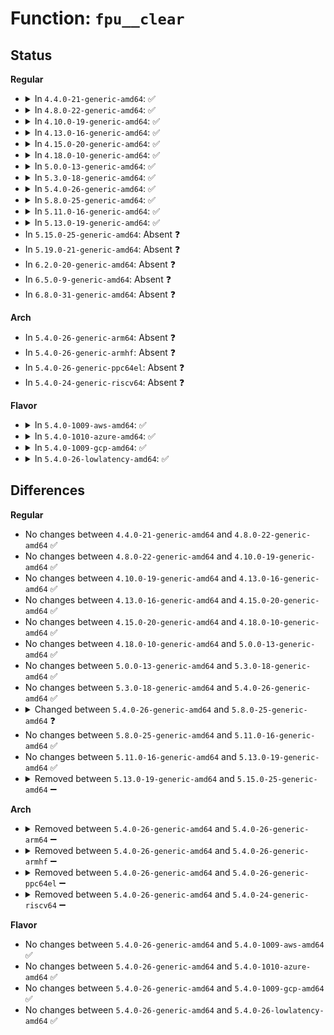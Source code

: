 # Function: <code>fpu__clear</code>

## Status
<b>Regular</b>
<ul>
<li>
<details>
<summary>In <code>4.4.0-21-generic-amd64</code>: ✅</summary>

```c
void fpu__clear(struct fpu * fpu)
```

```json
{
  "name": "fpu__clear",
  "collision_type": "Unique Global",
  "inline_type": "No",
  "funcs": [
    {
      "addr": 18446744071579083360,
      "name": "fpu__clear",
      "external": true,
      "loc": "arch/x86/kernel/fpu/core.c:422",
      "file": "arch/x86/kernel/fpu/core.c",
      "inline": "seen, unknown",
      "caller_inline": [],
      "caller_func": [
        "arch/x86/kernel/signal.c:do_signal",
        "arch/x86/kernel/process.c:flush_thread",
        "arch/x86/kernel/fpu/signal.c:__fpu__restore_sig",
        "arch/x86/kernel/fpu/signal.c:__fpu__restore_sig"
      ]
    }
  ],
  "symbols": [
    {
      "addr": 18446744071579083360,
      "name": "fpu__clear",
      "section": ".text",
      "bind": "STB_GLOBAL",
      "size": 389
    }
  ]
}
```
</details>
</li>
<li>
<details>
<summary>In <code>4.8.0-22-generic-amd64</code>: ✅</summary>

```c
void fpu__clear(struct fpu * fpu)
```

```json
{
  "name": "fpu__clear",
  "collision_type": "Unique Global",
  "inline_type": "No",
  "funcs": [
    {
      "addr": 18446744071579081104,
      "name": "fpu__clear",
      "external": true,
      "loc": "arch/x86/kernel/fpu/core.c:516",
      "file": "arch/x86/kernel/fpu/core.c",
      "inline": "seen, unknown",
      "caller_inline": [],
      "caller_func": [
        "arch/x86/kernel/signal.c:do_signal",
        "arch/x86/kernel/process.c:flush_thread",
        "arch/x86/kernel/fpu/signal.c:__fpu__restore_sig",
        "arch/x86/kernel/fpu/signal.c:__fpu__restore_sig"
      ]
    }
  ],
  "symbols": [
    {
      "addr": 18446744071579081104,
      "name": "fpu__clear",
      "section": ".text",
      "bind": "STB_GLOBAL",
      "size": 423
    }
  ]
}
```
</details>
</li>
<li>
<details>
<summary>In <code>4.10.0-19-generic-amd64</code>: ✅</summary>

```c
void fpu__clear(struct fpu * fpu)
```

```json
{
  "name": "fpu__clear",
  "collision_type": "Unique Global",
  "inline_type": "No",
  "funcs": [
    {
      "addr": 18446744071579079360,
      "name": "fpu__clear",
      "external": true,
      "loc": "arch/x86/kernel/fpu/core.c:462",
      "file": "arch/x86/kernel/fpu/core.c",
      "inline": "seen, unknown",
      "caller_inline": [],
      "caller_func": [
        "arch/x86/kernel/signal.c:do_signal",
        "arch/x86/kernel/process.c:flush_thread",
        "arch/x86/kernel/fpu/signal.c:__fpu__restore_sig",
        "arch/x86/kernel/fpu/signal.c:__fpu__restore_sig"
      ]
    }
  ],
  "symbols": [
    {
      "addr": 18446744071579079360,
      "name": "fpu__clear",
      "section": ".text",
      "bind": "STB_GLOBAL",
      "size": 356
    }
  ]
}
```
</details>
</li>
<li>
<details>
<summary>In <code>4.13.0-16-generic-amd64</code>: ✅</summary>

```c
void fpu__clear(struct fpu * fpu)
```

```json
{
  "name": "fpu__clear",
  "collision_type": "Unique Global",
  "inline_type": "No",
  "funcs": [
    {
      "addr": 18446744071579070976,
      "name": "fpu__clear",
      "external": true,
      "loc": "arch/x86/kernel/fpu/core.c:455",
      "file": "arch/x86/kernel/fpu/core.c",
      "inline": "seen, unknown",
      "caller_inline": [],
      "caller_func": [
        "arch/x86/kernel/signal.c:do_signal",
        "arch/x86/kernel/process.c:flush_thread",
        "arch/x86/kernel/fpu/signal.c:__fpu__restore_sig",
        "arch/x86/kernel/fpu/signal.c:__fpu__restore_sig"
      ]
    }
  ],
  "symbols": [
    {
      "addr": 18446744071579070976,
      "name": "fpu__clear",
      "section": ".text",
      "bind": "STB_GLOBAL",
      "size": 248
    }
  ]
}
```
</details>
</li>
<li>
<details>
<summary>In <code>4.15.0-20-generic-amd64</code>: ✅</summary>

```c
void fpu__clear(struct fpu * fpu)
```

```json
{
  "name": "fpu__clear",
  "collision_type": "Unique Global",
  "inline_type": "No",
  "funcs": [
    {
      "addr": 18446744071579079888,
      "name": "fpu__clear",
      "external": true,
      "loc": "arch/x86/kernel/fpu/core.c:384",
      "file": "arch/x86/kernel/fpu/core.c",
      "inline": "seen, unknown",
      "caller_inline": [],
      "caller_func": [
        "arch/x86/kernel/signal.c:do_signal",
        "arch/x86/kernel/process.c:flush_thread",
        "arch/x86/kernel/fpu/signal.c:__fpu__restore_sig",
        "arch/x86/kernel/fpu/signal.c:__fpu__restore_sig"
      ]
    }
  ],
  "symbols": [
    {
      "addr": 18446744071579079888,
      "name": "fpu__clear",
      "section": ".text",
      "bind": "STB_GLOBAL",
      "size": 205
    }
  ]
}
```
</details>
</li>
<li>
<details>
<summary>In <code>4.18.0-10-generic-amd64</code>: ✅</summary>

```c
void fpu__clear(struct fpu * fpu)
```

```json
{
  "name": "fpu__clear",
  "collision_type": "Unique Global",
  "inline_type": "No",
  "funcs": [
    {
      "addr": 18446744071579085328,
      "name": "fpu__clear",
      "external": true,
      "loc": "arch/x86/kernel/fpu/core.c:385",
      "file": "arch/x86/kernel/fpu/core.c",
      "inline": "seen, unknown",
      "caller_inline": [],
      "caller_func": [
        "arch/x86/kernel/signal.c:do_signal",
        "arch/x86/kernel/process.c:flush_thread",
        "arch/x86/kernel/fpu/signal.c:__fpu__restore_sig",
        "arch/x86/kernel/fpu/signal.c:__fpu__restore_sig"
      ]
    }
  ],
  "symbols": [
    {
      "addr": 18446744071579085328,
      "name": "fpu__clear",
      "section": ".text",
      "bind": "STB_GLOBAL",
      "size": 219
    }
  ]
}
```
</details>
</li>
<li>
<details>
<summary>In <code>5.0.0-13-generic-amd64</code>: ✅</summary>

```c
void fpu__clear(struct fpu * fpu)
```

```json
{
  "name": "fpu__clear",
  "collision_type": "Unique Global",
  "inline_type": "No",
  "funcs": [
    {
      "addr": 18446744071579090704,
      "name": "fpu__clear",
      "external": true,
      "loc": "arch/x86/kernel/fpu/core.c:383",
      "file": "arch/x86/kernel/fpu/core.c",
      "inline": "seen, unknown",
      "caller_inline": [],
      "caller_func": [
        "arch/x86/kernel/signal.c:do_signal",
        "arch/x86/kernel/process.c:flush_thread",
        "arch/x86/kernel/fpu/signal.c:__fpu__restore_sig",
        "arch/x86/kernel/fpu/signal.c:__fpu__restore_sig"
      ]
    }
  ],
  "symbols": [
    {
      "addr": 18446744071579090704,
      "name": "fpu__clear",
      "section": ".text",
      "bind": "STB_GLOBAL",
      "size": 219
    }
  ]
}
```
</details>
</li>
<li>
<details>
<summary>In <code>5.3.0-18-generic-amd64</code>: ✅</summary>

```c
void fpu__clear(struct fpu * fpu)
```

```json
{
  "name": "fpu__clear",
  "collision_type": "Unique Global",
  "inline_type": "No",
  "funcs": [
    {
      "addr": 18446744071579100112,
      "name": "fpu__clear",
      "external": true,
      "loc": "arch/x86/kernel/fpu/core.c:321",
      "file": "arch/x86/kernel/fpu/core.c",
      "inline": "seen, unknown",
      "caller_inline": [],
      "caller_func": [
        "arch/x86/kernel/signal.c:do_signal",
        "arch/x86/kernel/process.c:flush_thread",
        "arch/x86/kernel/fpu/signal.c:__fpu__restore_sig",
        "arch/x86/kernel/fpu/signal.c:__fpu__restore_sig"
      ]
    }
  ],
  "symbols": [
    {
      "addr": 18446744071579100112,
      "name": "fpu__clear",
      "section": ".text",
      "bind": "STB_GLOBAL",
      "size": 277
    }
  ]
}
```
</details>
</li>
<li>
<details>
<summary>In <code>5.4.0-26-generic-amd64</code>: ✅</summary>

```c
void fpu__clear(struct fpu * fpu)
```

```json
{
  "name": "fpu__clear",
  "collision_type": "Unique Global",
  "inline_type": "No",
  "funcs": [
    {
      "addr": 18446744071579102096,
      "name": "fpu__clear",
      "external": true,
      "loc": "arch/x86/kernel/fpu/core.c:321",
      "file": "arch/x86/kernel/fpu/core.c",
      "inline": "seen, unknown",
      "caller_inline": [],
      "caller_func": [
        "arch/x86/kernel/signal.c:do_signal",
        "arch/x86/kernel/process.c:flush_thread",
        "arch/x86/kernel/fpu/signal.c:__fpu__restore_sig",
        "arch/x86/kernel/fpu/signal.c:__fpu__restore_sig"
      ]
    }
  ],
  "symbols": [
    {
      "addr": 18446744071579102096,
      "name": "fpu__clear",
      "section": ".text",
      "bind": "STB_GLOBAL",
      "size": 277
    }
  ]
}
```
</details>
</li>
<li>
<details>
<summary>In <code>5.8.0-25-generic-amd64</code>: ✅</summary>

```c
void fpu__clear(struct fpu * fpu, bool user_only)
```

```json
{
  "name": "fpu__clear",
  "collision_type": "Unique Static",
  "inline_type": "No",
  "funcs": [
    {
      "addr": 18446744071579113856,
      "name": "fpu__clear",
      "external": false,
      "loc": "arch/x86/kernel/fpu/core.c:322",
      "file": "arch/x86/kernel/fpu/core.c",
      "inline": "seen, unknown",
      "caller_inline": [],
      "caller_func": [
        "arch/x86/kernel/fpu/core.c:fpu__clear_all",
        "arch/x86/kernel/fpu/core.c:fpu__clear_user_states"
      ]
    }
  ],
  "symbols": [
    {
      "addr": 18446744071579113856,
      "name": "fpu__clear",
      "section": ".text",
      "bind": "STB_LOCAL",
      "size": 249
    }
  ]
}
```
</details>
</li>
<li>
<details>
<summary>In <code>5.11.0-16-generic-amd64</code>: ✅</summary>

```c
void fpu__clear(struct fpu * fpu, bool user_only)
```

```json
{
  "name": "fpu__clear",
  "collision_type": "Unique Static",
  "inline_type": "No",
  "funcs": [
    {
      "addr": 18446744071579113776,
      "name": "fpu__clear",
      "external": false,
      "loc": "arch/x86/kernel/fpu/core.c:362",
      "file": "arch/x86/kernel/fpu/core.c",
      "inline": "seen, unknown",
      "caller_inline": [],
      "caller_func": [
        "arch/x86/kernel/fpu/core.c:fpu__clear_all",
        "arch/x86/kernel/fpu/core.c:fpu__clear_user_states"
      ]
    }
  ],
  "symbols": [
    {
      "addr": 18446744071579113776,
      "name": "fpu__clear",
      "section": ".text",
      "bind": "STB_LOCAL",
      "size": 180
    }
  ]
}
```
</details>
</li>
<li>
<details>
<summary>In <code>5.13.0-19-generic-amd64</code>: ✅</summary>

```c
void fpu__clear(struct fpu * fpu, bool user_only)
```

```json
{
  "name": "fpu__clear",
  "collision_type": "Unique Static",
  "inline_type": "No",
  "funcs": [
    {
      "addr": 18446744071579120432,
      "name": "fpu__clear",
      "external": false,
      "loc": "arch/x86/kernel/fpu/core.c:362",
      "file": "arch/x86/kernel/fpu/core.c",
      "inline": "seen, unknown",
      "caller_inline": [],
      "caller_func": [
        "arch/x86/kernel/fpu/core.c:fpu__clear_all",
        "arch/x86/kernel/fpu/core.c:fpu__clear_user_states"
      ]
    }
  ],
  "symbols": [
    {
      "addr": 18446744071579120432,
      "name": "fpu__clear",
      "section": ".text",
      "bind": "STB_LOCAL",
      "size": 180
    }
  ]
}
```
</details>
</li>
<li>
In <code>5.15.0-25-generic-amd64</code>: Absent ❓
</li>
<li>
In <code>5.19.0-21-generic-amd64</code>: Absent ❓
</li>
<li>
In <code>6.2.0-20-generic-amd64</code>: Absent ❓
</li>
<li>
In <code>6.5.0-9-generic-amd64</code>: Absent ❓
</li>
<li>
In <code>6.8.0-31-generic-amd64</code>: Absent ❓
</li>
</ul>
<b>Arch</b>
<ul>
<li>
In <code>5.4.0-26-generic-arm64</code>: Absent ❓
</li>
<li>
In <code>5.4.0-26-generic-armhf</code>: Absent ❓
</li>
<li>
In <code>5.4.0-26-generic-ppc64el</code>: Absent ❓
</li>
<li>
In <code>5.4.0-24-generic-riscv64</code>: Absent ❓
</li>
</ul>
<b>Flavor</b>
<ul>
<li>
<details>
<summary>In <code>5.4.0-1009-aws-amd64</code>: ✅</summary>

```c
void fpu__clear(struct fpu * fpu)
```

```json
{
  "name": "fpu__clear",
  "collision_type": "Unique Global",
  "inline_type": "No",
  "funcs": [
    {
      "addr": 18446744071579102480,
      "name": "fpu__clear",
      "external": true,
      "loc": "arch/x86/kernel/fpu/core.c:321",
      "file": "arch/x86/kernel/fpu/core.c",
      "inline": "seen, unknown",
      "caller_inline": [],
      "caller_func": [
        "arch/x86/kernel/signal.c:do_signal",
        "arch/x86/kernel/process.c:flush_thread",
        "arch/x86/kernel/fpu/signal.c:__fpu__restore_sig",
        "arch/x86/kernel/fpu/signal.c:__fpu__restore_sig"
      ]
    }
  ],
  "symbols": [
    {
      "addr": 18446744071579102480,
      "name": "fpu__clear",
      "section": ".text",
      "bind": "STB_GLOBAL",
      "size": 277
    }
  ]
}
```
</details>
</li>
<li>
<details>
<summary>In <code>5.4.0-1010-azure-amd64</code>: ✅</summary>

```c
void fpu__clear(struct fpu * fpu)
```

```json
{
  "name": "fpu__clear",
  "collision_type": "Unique Global",
  "inline_type": "No",
  "funcs": [
    {
      "addr": 18446744071579034896,
      "name": "fpu__clear",
      "external": true,
      "loc": "arch/x86/kernel/fpu/core.c:321",
      "file": "arch/x86/kernel/fpu/core.c",
      "inline": "seen, unknown",
      "caller_inline": [],
      "caller_func": [
        "arch/x86/kernel/signal.c:do_signal",
        "arch/x86/kernel/process.c:flush_thread",
        "arch/x86/kernel/fpu/signal.c:__fpu__restore_sig",
        "arch/x86/kernel/fpu/signal.c:__fpu__restore_sig"
      ]
    }
  ],
  "symbols": [
    {
      "addr": 18446744071579034896,
      "name": "fpu__clear",
      "section": ".text",
      "bind": "STB_GLOBAL",
      "size": 277
    }
  ]
}
```
</details>
</li>
<li>
<details>
<summary>In <code>5.4.0-1009-gcp-amd64</code>: ✅</summary>

```c
void fpu__clear(struct fpu * fpu)
```

```json
{
  "name": "fpu__clear",
  "collision_type": "Unique Global",
  "inline_type": "No",
  "funcs": [
    {
      "addr": 18446744071579102032,
      "name": "fpu__clear",
      "external": true,
      "loc": "arch/x86/kernel/fpu/core.c:321",
      "file": "arch/x86/kernel/fpu/core.c",
      "inline": "seen, unknown",
      "caller_inline": [],
      "caller_func": [
        "arch/x86/kernel/signal.c:do_signal",
        "arch/x86/kernel/process.c:flush_thread",
        "arch/x86/kernel/fpu/signal.c:__fpu__restore_sig",
        "arch/x86/kernel/fpu/signal.c:__fpu__restore_sig"
      ]
    }
  ],
  "symbols": [
    {
      "addr": 18446744071579102032,
      "name": "fpu__clear",
      "section": ".text",
      "bind": "STB_GLOBAL",
      "size": 277
    }
  ]
}
```
</details>
</li>
<li>
<details>
<summary>In <code>5.4.0-26-lowlatency-amd64</code>: ✅</summary>

```c
void fpu__clear(struct fpu * fpu)
```

```json
{
  "name": "fpu__clear",
  "collision_type": "Unique Global",
  "inline_type": "No",
  "funcs": [
    {
      "addr": 18446744071579106800,
      "name": "fpu__clear",
      "external": true,
      "loc": "arch/x86/kernel/fpu/core.c:321",
      "file": "arch/x86/kernel/fpu/core.c",
      "inline": "seen, unknown",
      "caller_inline": [],
      "caller_func": [
        "arch/x86/kernel/signal.c:do_signal",
        "arch/x86/kernel/process.c:flush_thread",
        "arch/x86/kernel/fpu/signal.c:__fpu__restore_sig",
        "arch/x86/kernel/fpu/signal.c:__fpu__restore_sig"
      ]
    }
  ],
  "symbols": [
    {
      "addr": 18446744071579106800,
      "name": "fpu__clear",
      "section": ".text",
      "bind": "STB_GLOBAL",
      "size": 343
    }
  ]
}
```
</details>
</li>
</ul>

## Differences
<b>Regular</b>
<ul>
<li>
No changes between <code>4.4.0-21-generic-amd64</code> and <code>4.8.0-22-generic-amd64</code> ✅
</li>
<li>
No changes between <code>4.8.0-22-generic-amd64</code> and <code>4.10.0-19-generic-amd64</code> ✅
</li>
<li>
No changes between <code>4.10.0-19-generic-amd64</code> and <code>4.13.0-16-generic-amd64</code> ✅
</li>
<li>
No changes between <code>4.13.0-16-generic-amd64</code> and <code>4.15.0-20-generic-amd64</code> ✅
</li>
<li>
No changes between <code>4.15.0-20-generic-amd64</code> and <code>4.18.0-10-generic-amd64</code> ✅
</li>
<li>
No changes between <code>4.18.0-10-generic-amd64</code> and <code>5.0.0-13-generic-amd64</code> ✅
</li>
<li>
No changes between <code>5.0.0-13-generic-amd64</code> and <code>5.3.0-18-generic-amd64</code> ✅
</li>
<li>
No changes between <code>5.3.0-18-generic-amd64</code> and <code>5.4.0-26-generic-amd64</code> ✅
</li>
<li>
<details>
<summary>Changed between <code>5.4.0-26-generic-amd64</code> and <code>5.8.0-25-generic-amd64</code> ❓</summary>
<ul>
<li>
<b>Param added. </b>
<code>bool user_only</code>
</li>
</ul>
</details>
</li>
<li>
No changes between <code>5.8.0-25-generic-amd64</code> and <code>5.11.0-16-generic-amd64</code> ✅
</li>
<li>
No changes between <code>5.11.0-16-generic-amd64</code> and <code>5.13.0-19-generic-amd64</code> ✅
</li>
<li>
<details>
<summary>Removed between <code>5.13.0-19-generic-amd64</code> and <code>5.15.0-25-generic-amd64</code> ➖</summary>

```c
void fpu__clear(struct fpu * fpu, bool user_only)
```
</details>
</li>
</ul>
<b>Arch</b>
<ul>
<li>
<details>
<summary>Removed between <code>5.4.0-26-generic-amd64</code> and <code>5.4.0-26-generic-arm64</code> ➖</summary>

```c
void fpu__clear(struct fpu * fpu)
```
</details>
</li>
<li>
<details>
<summary>Removed between <code>5.4.0-26-generic-amd64</code> and <code>5.4.0-26-generic-armhf</code> ➖</summary>

```c
void fpu__clear(struct fpu * fpu)
```
</details>
</li>
<li>
<details>
<summary>Removed between <code>5.4.0-26-generic-amd64</code> and <code>5.4.0-26-generic-ppc64el</code> ➖</summary>

```c
void fpu__clear(struct fpu * fpu)
```
</details>
</li>
<li>
<details>
<summary>Removed between <code>5.4.0-26-generic-amd64</code> and <code>5.4.0-24-generic-riscv64</code> ➖</summary>

```c
void fpu__clear(struct fpu * fpu)
```
</details>
</li>
</ul>
<b>Flavor</b>
<ul>
<li>
No changes between <code>5.4.0-26-generic-amd64</code> and <code>5.4.0-1009-aws-amd64</code> ✅
</li>
<li>
No changes between <code>5.4.0-26-generic-amd64</code> and <code>5.4.0-1010-azure-amd64</code> ✅
</li>
<li>
No changes between <code>5.4.0-26-generic-amd64</code> and <code>5.4.0-1009-gcp-amd64</code> ✅
</li>
<li>
No changes between <code>5.4.0-26-generic-amd64</code> and <code>5.4.0-26-lowlatency-amd64</code> ✅
</li>
</ul>
